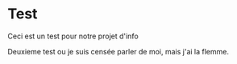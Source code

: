 # Test
Ceci est un test pour notre projet d'info

Deuxieme test ou je suis censée parler de moi, mais j'ai la flemme.
